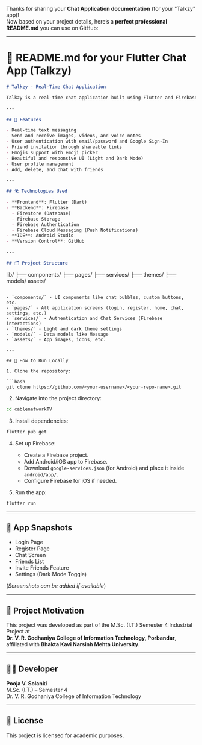 Thanks for sharing your **Chat Application documentation** (for your "Talkzy" app)!  
Now based on your project details, here’s a **perfect professional README.md** you can use on GitHub:

---

# 📄 README.md for your Flutter Chat App (Talkzy)

```markdown
# Talkzy - Real-Time Chat Application

Talkzy is a real-time chat application built using Flutter and Firebase. It provides users with a fast, secure, and seamless messaging experience including features like text messaging, image/video sharing, voice notes, friend invitations, emoji support, and push notifications.

---

## 📱 Features

- Real-time text messaging
- Send and receive images, videos, and voice notes
- User authentication with email/password and Google Sign-In
- Friend invitation through shareable links
- Emojis support with emoji picker
- Beautiful and responsive UI (Light and Dark Mode)
- User profile management
- Add, delete, and chat with friends

---

## 🛠 Technologies Used

- **Frontend**: Flutter (Dart)
- **Backend**: Firebase
  - Firestore (Database)
  - Firebase Storage
  - Firebase Authentication
  - Firebase Cloud Messaging (Push Notifications)
- **IDE**: Android Studio
- **Version Control**: GitHub

---

## 🗂 Project Structure

```
lib/
├── components/
├── pages/
├── services/
├── themes/
├── models/
assets/
```

- `components/` - UI components like chat bubbles, custom buttons, etc.
- `pages/` - All application screens (login, register, home, chat, settings, etc.)
- `services/` - Authentication and Chat Services (Firebase interactions)
- `themes/` - Light and dark theme settings
- `models/` - Data models like Message
- `assets/` - App images, icons, etc.

---

## 🚀 How to Run Locally

1. Clone the repository:

```bash
git clone https://github.com/<your-username>/<your-repo-name>.git
```

2. Navigate into the project directory:

```bash
cd cablenetworkTV
```

3. Install dependencies:

```bash
flutter pub get
```

4. Set up Firebase:
   - Create a Firebase project.
   - Add Android/iOS app to Firebase.
   - Download `google-services.json` (for Android) and place it inside `android/app/`.
   - Configure Firebase for iOS if needed.

5. Run the app:

```bash
flutter run
```

---

## 📸 App Snapshots

- Login Page
- Register Page  
- Chat Screen  
- Friends List  
- Invite Friends Feature  
- Settings (Dark Mode Toggle)

(*Screenshots can be added if available*)

---

## 🧠 Project Motivation

This project was developed as part of the M.Sc. (I.T.) Semester 4 Industrial Project at  
**Dr. V. R. Godhaniya College of Information Technology, Porbandar**, affiliated with **Bhakta Kavi Narsinh Mehta University**.

---

## 👩‍💻 Developer

**Pooja V. Solanki**  
M.Sc. (I.T.) – Semester 4  
Dr. V. R. Godhaniya College of Information Technology

---

## 📜 License

This project is licensed for academic purposes.

